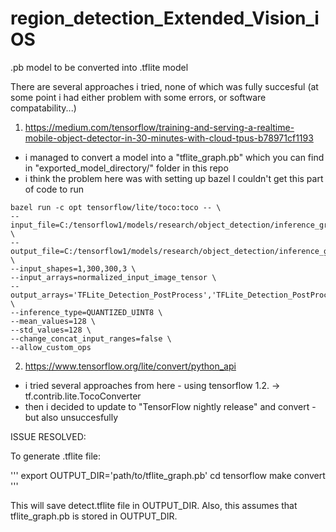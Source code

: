 # region_detection_Extended_Vision_iOS
.pb model to be converted into .tflite model

There are several approaches i tried, none of which was fully succesful (at some point i had either problem with some errors, or software compatability...)

1) https://medium.com/tensorflow/training-and-serving-a-realtime-mobile-object-detector-in-30-minutes-with-cloud-tpus-b78971cf1193
* i managed to convert a model into a "tflite_graph.pb" which you can find in "exported_model_directory/" folder in this repo
* i think the problem here was with setting up bazel
I couldn't get this part of code to run 

```
bazel run -c opt tensorflow/lite/toco:toco -- \
--input_file=C:/tensorflow1/models/research/object_detection/inference_graph_region_detection/exported_model_directory/tflite_graph.pb \
--output_file=C:/tensorflow1/models/research/object_detection/inference_graph_region_detection/exported_model_directory/detect.tflite \
--input_shapes=1,300,300,3 \
--input_arrays=normalized_input_image_tensor \
--output_arrays='TFLite_Detection_PostProcess','TFLite_Detection_PostProcess:1','TFLite_Detection_PostProcess:2','TFLite_Detection_PostProcess:3'  \
--inference_type=QUANTIZED_UINT8 \
--mean_values=128 \
--std_values=128 \
--change_concat_input_ranges=false \
--allow_custom_ops
```

2) https://www.tensorflow.org/lite/convert/python_api
* i tried several approaches from here - using tensorflow 1.2. -> tf.contrib.lite.TocoConverter
* then i decided to update to "TensorFlow nightly release" and convert - but also unsuccesfully

ISSUE RESOLVED: 

To generate .tflite file:

'''
export OUTPUT_DIR='path/to/tflite_graph.pb'
cd tensorflow 
make convert 
'''

This will save detect.tflite file in OUTPUT_DIR. Also, this assumes that tflite_graph.pb is stored in OUTPUT_DIR.